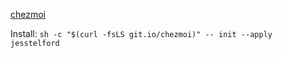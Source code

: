 [chezmoi](https://www.chezmoi.io/)

Install: `sh -c "$(curl -fsLS git.io/chezmoi)" -- init --apply jesstelford`
